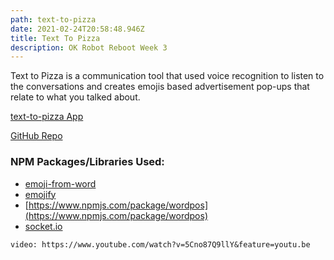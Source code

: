 ```yaml
---
path: text-to-pizza
date: 2021-02-24T20:58:48.946Z
title: Text To Pizza
description: OK Robot Reboot Week 3
---
```

Text to Pizza is a communication tool that used voice recognition to listen to the conversations and creates emojis based advertisement pop-ups that relate to what you talked about.

[text-to-pizza App](https://text-to-pizza.herokuapp.com/)

[GitHub Repo](https://github.com/davidalexandercurrie/text-to-pizza)

### NPM Packages/Libraries Used: 
- [emoji-from-word](https://www.npmjs.com/package/emoji-from-word)
- [emojify](https://www.npmjs.com/package/@twuni/emojify)
- [https://www.npmjs.com/package/wordpos](https://www.npmjs.com/package/wordpos)
- [socket.io](https://socket.io/)

`video: https://www.youtube.com/watch?v=5Cno87Q9llY&feature=youtu.be`
